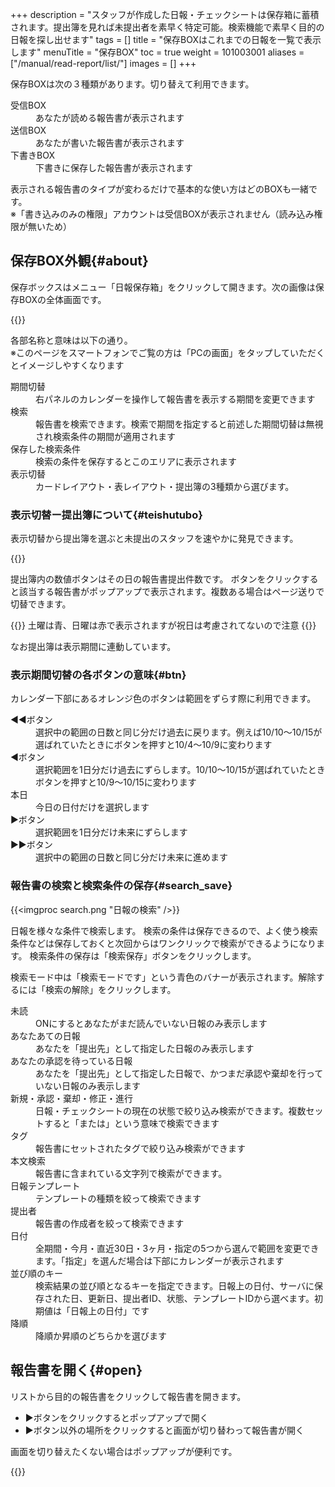 +++
description = "スタッフが作成した日報・チェックシートは保存箱に蓄積されます。提出簿を見れば未提出者を素早く特定可能。検索機能で素早く目的の日報を探し出せます"
tags = []
title = "保存BOXはこれまでの日報を一覧で表示します"
menuTitle = "保存BOX"
toc = true
weight = 101003001
aliases = ["/manual/read-report/list/"]
images = []
+++

保存BOXは次の３種類があります。切り替えて利用できます。

<dl class="basic">
<dt>受信BOX</dt>
<dd>あなたが読める報告書が表示されます</dd>
<dt>送信BOX</dt>
<dd>あなたが書いた報告書が表示されます</dd>
<dt>下書きBOX</dt>
<dd>下書きに保存した報告書が表示されます</dd>
</dl>

表示される報告書のタイプが変わるだけで基本的な使い方はどのBOXも一緒です。  
※「書き込みのみの権限」アカウントは受信BOXが表示されません（読み込み権限が無いため）  

## 保存BOX外観{#about}

保存ボックスはメニュー「日報保存箱」をクリックして開きます。次の画像は保存BOXの全体画面です。

{{<appscreen filename="box-about" title="報告書の受信BOX。ここに報告書が一覧で表示されます。クリックで詳細画面へ移行します。検索や一括CSV出力も可能です。">}}

各部名称と意味は以下の通り。  
※このページをスマートフォンでご覧の方は「PCの画面」をタップしていただくとイメージしやすくなります

<dl class="basic">
<dt>期間切替</dt>
<dd>右パネルのカレンダーを操作して報告書を表示する期間を変更できます</dd>
<dt>検索</dt>
<dd>報告書を検索できます。検索で期間を指定すると前述した期間切替は無視され検索条件の期間が適用されます</dd>
<dt>保存した検索条件</dt>
<dd>検索の条件を保存するとこのエリアに表示されます</dd>
<dt>表示切替</dt>
<dd>カードレイアウト・表レイアウト・提出簿の3種類から選びます。</dd>
</dl>

### 表示切替ー提出簿について{#teishutubo}

表示切替から提出簿を選ぶと未提出のスタッフを速やかに発見できます。

{{<appscreen filename="map"  title="提出簿">}}

提出簿内の数値ボタンはその日の報告書提出件数です。
ボタンをクリックすると該当する報告書がポップアップで表示されます。複数ある場合はページ送りで切替できます。

{{<alice pos="right" icon="here">}}
土曜は青、日曜は赤で表示されますが祝日は考慮されてないので注意
{{</alice>}}

なお提出簿は表示期間に連動しています。

### 表示期間切替の各ボタンの意味{#btn}

カレンダー下部にあるオレンジ色のボタンは範囲をずらす際に利用できます。

<dl class="basic">
  <dt>◀◀ボタン</dt>
  <dd>選択中の範囲の日数と同じ分だけ過去に戻ります。例えば10/10〜10/15が選ばれていたときにボタンを押すと10/4〜10/9に変わります</dd>
  <dt>◀ボタン</dt>
  <dd>選択範囲を1日分だけ過去にずらします。10/10〜10/15が選ばれていたときボタンを押すと10/9〜10/15に変わります</dd>
  <dt>本日</dt>
  <dd>今日の日付だけを選択します</dd>
  <dt>▶ボタン</dt>
  <dd>選択範囲を1日分だけ未来にずらします</dd>
  <dt>▶▶ボタン</dt>
  <dd>選択中の範囲の日数と同じ分だけ未来に進めます</dd>
</dl>


### 報告書の検索と検索条件の保存{#search_save}

{{<imgproc search.png "日報の検索" />}}

日報を様々な条件で検索します。
検索の条件は保存できるので、よく使う検索条件などは保存しておくと次回からはワンクリックで検索ができるようになります。
検索条件の保存は「検索保存」ボタンをクリックします。

検索モード中は「検索モードです」という青色のバナーが表示されます。解除するには「検索の解除」をクリックします。

<dl class="basic">
<dt>未読</dt>
<dd>ONにするとあなたがまだ読んでいない日報のみ表示します</dd>
<dt>あなたあての日報</dt>
<dd>あなたを「提出先」として指定した日報のみ表示します</dd>
<dt>あなたの承認を待っている日報</dt>
<dd>あなたを「提出先」として指定した日報で、かつまだ承認や棄却を行っていない日報のみ表示します</dd>
<dt>新規・承認・棄却・修正・進行</dt>
<dd>日報・チェックシートの現在の状態で絞り込み検索ができます。複数セットすると「または」という意味で検索できます</dd>
<dt>タグ</dt>
<dd>報告書にセットされたタグで絞り込み検索ができます</dd>
<dt>本文検索</dt>
<dd>報告書に含まれている文字列で検索ができます。</dd>
<dt>日報テンプレート</dt>
<dd>テンプレートの種類を絞って検索できます</dd>
<dt>提出者</dt>
<dd>報告書の作成者を絞って検索できます</dd>
<dt>日付</dt>
<dd>全期間・今月・直近30日・3ヶ月・指定の5つから選んで範囲を変更できます。「指定」を選んだ場合は下部にカレンダーが表示されます</dd>
<dt>並び順のキー</dt>
<dd>検索結果の並び順となるキーを指定できます。日報上の日付、サーバに保存された日、更新日、提出者ID、状態、テンプレートIDから選べます。初期値は「日報上の日付」です</dd>
<dt>降順</dt>
<dd>降順か昇順のどちらかを選びます</dd>
</dl>

## 報告書を開く{#open}

リストから目的の報告書をクリックして報告書を開きます。

- ▶ボタンをクリックするとポップアップで開く
- ▶ボタン以外の場所をクリックすると画面が切り替わって報告書が開く

画面を切り替えたくない場合はポップアップが便利です。

{{<appscreen filename="popup"  title="提出簿">}}

